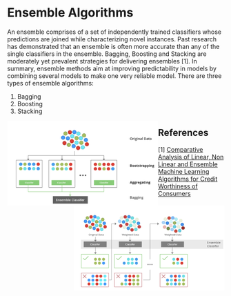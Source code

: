 # Ensemble Algorithms

An ensemble comprises of a set of independently trained classifiers whose predictions are joined while characterizing novel instances. Past research has demonstrated that an ensemble is often more accurate than any of the single classifiers in the ensemble. Bagging, Boosting and Stacking are moderately yet prevalent strategies for delivering ensembles [1]. In summary, ensemble methods aim at improving predictability in models by combining several models to make one very reliable model. There are three types of ensemble algorithms:
1. Bagging
2. Boosting
3. Stacking

<p>
<img src='bagging.png' align='left' width=350> <img src='boosting.png' align='right' width=350>
</p>

## References
[1] [Comparative Analysis of Linear, Non Linear and Ensemble Machine Learning Algorithms for Credit Worthiness of Consumers](https://www.researchgate.net/publication/335716566_Comparative_Analysis_of_Linear_Non_Linear_and_Ensemble_Machine_Learning_Algorithms_for_Credit_Worthiness_of_Consumers)
